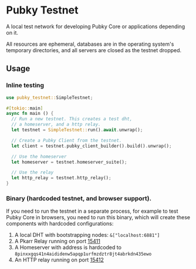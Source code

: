 # Pubky Testnet

A local test network for developing Pubky Core or applications depending on it.

All resources are ephemeral, databases are in the operating system's temporary directories, and all servers are closed as the testnet dropped.

## Usage

### Inline testing

```rust
use pubky_testnet::SimpleTestnet;

#[tokio::main]
async fn main () {
  // Run a new testnet. This creates a test dht,
  // a homeserver, and a http relay.
  let testnet = SimpleTestnet::run().await.unwrap();

  // Create a Pubky Client from the testnet.
  let client = testnet.pubky_client_builder().build().unwrap();

  // Use the homeserver
  let homeserver = testnet.homeserver_suite();

  // Use the relay
  let http_relay = testnet.http_relay();
}
```

### Binary (hardcoded testnet, and browser support).

If you need to run the testnet in a separate process, for example to test Pubky Core in browsers, you need to run this binary, which will create these components with hardcoded configurations:

1. A local DHT with bootstrapping nodes: `&["localhost:6881"]`
3. A Pkarr Relay running on port [15411](pubky_common::constants::testnet_ports::PKARR_RELAY)
2. A Homeserver with address is hardcoded to `8pinxxgqs41n4aididenw5apqp1urfmzdztr8jt4abrkdn435ewo`
4. An HTTP relay running on port [15412](pubky_common::constants::testnet_ports::HTTP_RELAY)